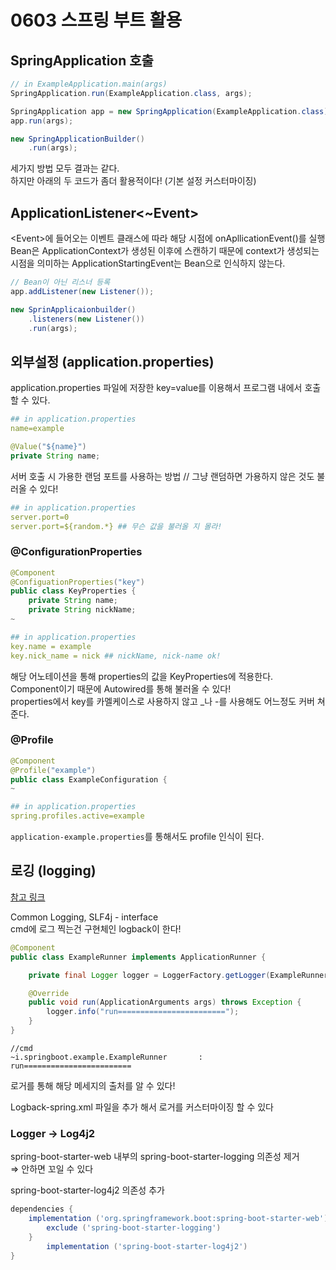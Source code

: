 # 0603 스프링 부트 활용

## SpringApplication 호출

```java
// in ExampleApplication.main(args)
SpringApplication.run(ExampleApplication.class, args);

SpringApplication app = new SpringApplication(ExampleApplication.class);
app.run(args);

new SpringApplicationBuilder()
	.run(args);
```

세가지 방법 모두 결과는 같다.  
하지만 아래의 두 코드가 좀더 활용적이다! (기본 설정 커스터마이징)

## ApplicationListener<~Event>

\<Event>에 들어오는 이벤트 클래스에 따라 해당 시점에 onApllicationEvent()를 실행  
Bean은 ApplicationContext가 생성된 이후에 스캔하기 때문에 context가 생성되는 시점을 의미하는 ApplicationStartingEvent는 Bean으로 인식하지 않는다.

```java
// Bean이 아닌 리스너 등록
app.addListener(new Listener());

new SprinApplicaionbuilder()
	.listeners(new Listener())
	.run(args);
```

## 외부설정 (application.properties)

application.properties 파일에 저장한 key=value를 이용해서 프로그램 내에서 호출할 수 있다.

```yaml
## in application.properties
name=example
```

```java
@Value("${name}")
private String name;
```

서버 호출 시 가용한 랜덤 포트를 사용하는 방법 // 그냥 랜덤하면 가용하지 않은 것도 불러올 수 있다!

```yaml
## in application.properties
server.port=0
server.port=${random.*} ## 무슨 값을 불러올 지 몰라!
```

### @ConfigurationProperties

```java
@Component
@ConfiguationProperties("key")
public class KeyProperties {
	private String name;
	private String nickName;
~
```

```yaml
## in application.properties
key.name = example
key.nick_name = nick ## nickName, nick-name ok!
```

해당 어노테이션을 통해 properties의 값을 KeyProperties에 적용한다.  
Component이기 때문에 Autowired를 통해 불러올 수 있다!  
properties에서 key를 카멜케이스로 사용하지 않고 _나 -를 사용해도 어느정도 커버 쳐준다.

### @Profile

```java
@Component
@Profile("example")
public class ExampleConfiguration {
~
```

```yaml
## in application.properties
spring.profiles.active=example
```

`application-example.properties`를 통해서도 profile 인식이 된다.

## 로깅 (logging)
[참고 링크](https://docs.spring.io/spring-boot/docs/current/reference/html/howto.html#howto-logging)

Common Logging, SLF4j - interface  
cmd에 로그 찍는건 구현체인 logback이 한다!

```java
@Component
public class ExampleRunner implements ApplicationRunner {

    private final Logger logger = LoggerFactory.getLogger(ExampleRunner.class);

    @Override
    public void run(ApplicationArguments args) throws Exception {
        logger.info("run========================");
    }
}
```

```
//cmd
~i.springboot.example.ExampleRunner       : run========================
```

로거를 통해 해당 메세지의 출처를 알 수 있다!

Logback-spring.xml 파일을 추가 해서 로거를 커스터마이징 할 수 있다

### Logger → Log4j2

spring-boot-starter-web 내부의 spring-boot-starter-logging 의존성 제거  
⇒ 안하면 꼬일 수 있다

spring-boot-starter-log4j2 의존성 추가

```groovy
dependencies {
    implementation ('org.springframework.boot:spring-boot-starter-web') {
        exclude ('spring-boot-starter-logging')
    }
		implementation ('spring-boot-starter-log4j2')
}
```